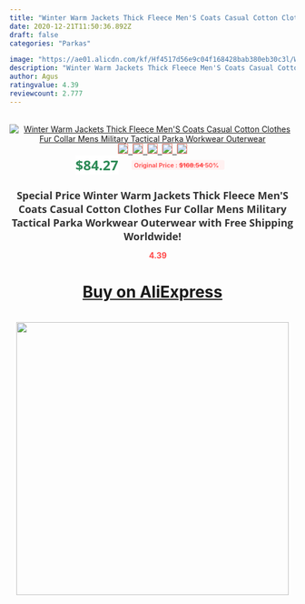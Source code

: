 ```yaml
---
title: "Winter Warm Jackets Thick Fleece Men'S Coats Casual Cotton Clothes Fur Collar Mens Military Tactical Parka Workwear Outerwear"
date: 2020-12-21T11:50:36.892Z
draft: false
categories: "Parkas"

image: "https://ae01.alicdn.com/kf/Hf4517d56e9c04f168428bab380eb30c3l/Winter-Warm-Jackets-Thick-Fleece-Men-S-Coats-Casual-Cotton-Clothes-Fur-Collar-Mens-Military-Tactical.jpg"
description: "Winter Warm Jackets Thick Fleece Men'S Coats Casual Cotton Clothes Fur Collar Mens Military Tactical Parka Workwear Outerwear"
author: Agus
ratingvalue: 4.39
reviewcount: 2.777
---
```

<br>
<div style="text-align: center;">
<a href="https://s.click.aliexpress.com/e/_9iH7rf" target="_blank" rel="nofollow noopener noreferrer"><img alt="Winter Warm Jackets Thick Fleece Men'S Coats Casual Cotton Clothes Fur Collar Mens Military Tactical Parka Workwear Outerwear" class="magnifier-image" src="https://ae01.alicdn.com/kf/Hf4517d56e9c04f168428bab380eb30c3l/Winter-Warm-Jackets-Thick-Fleece-Men-S-Coats-Casual-Cotton-Clothes-Fur-Collar-Mens-Military-Tactical.jpg_640x640.jpg">
<br>
<img style="border:1px solid salmon" src="https://ae01.alicdn.com/kf/Hf4517d56e9c04f168428bab380eb30c3l/Winter-Warm-Jackets-Thick-Fleece-Men-S-Coats-Casual-Cotton-Clothes-Fur-Collar-Mens-Military-Tactical.jpg_120x120.jpg">&nbsp;&nbsp;<img style="border:1px solid salmon" src="https://ae01.alicdn.com/kf/H7448a3e106d14ce8bfb91884be48010fu/Winter-Warm-Jackets-Thick-Fleece-Men-S-Coats-Casual-Cotton-Clothes-Fur-Collar-Mens-Military-Tactical.jpg_120x120.jpg">&nbsp;&nbsp;<img style="border:1px solid salmon" src="https://ae01.alicdn.com/kf/H9c8b360568884eaf8dad981622635597q/Winter-Warm-Jackets-Thick-Fleece-Men-S-Coats-Casual-Cotton-Clothes-Fur-Collar-Mens-Military-Tactical.jpg_120x120.jpg">&nbsp;&nbsp;<img style="border:1px solid salmon" src="https://ae01.alicdn.com/kf/H7bfcbb497db34a4696ff32ee62a3772fP/Winter-Warm-Jackets-Thick-Fleece-Men-S-Coats-Casual-Cotton-Clothes-Fur-Collar-Mens-Military-Tactical.jpg_120x120.jpg">&nbsp;&nbsp;<img style="border:1px solid salmon" src="https://ae01.alicdn.com/kf/H734339264e0741a3acaa378b071768a7U/Winter-Warm-Jackets-Thick-Fleece-Men-S-Coats-Casual-Cotton-Clothes-Fur-Collar-Mens-Military-Tactical.jpg_120x120.jpg"></a></div><br0>
<div style="text-align: center;"><span style="background-color: white; border: 0px; box-sizing: border-box; color: seagreen; display: inline-block; font-family: &quot;open sans&quot; , &quot;arial&quot; , &quot;helvetica&quot; , sans-serif , &quot;heiti&quot;; font-size: 24px; font-stretch: inherit; font-weight: 700; line-height: inherit; margin: 0px 10px 0px 0px; padding: 0px; vertical-align: middle;">$84.27 </span>
<span style="background: rgb(255 , 241 , 241); border-radius: 3px; border: 0px; box-sizing: border-box; color: #ff4747; display: inline-block; font-family: inherit; font-size: 12px; font-stretch: inherit; font-style: inherit; font-variant: inherit; font-weight: 600; line-height: inherit; margin: 0px; padding: 2px 5px; transform: scale(0.9); vertical-align: middle;">Original Price : <b style="text-decoration: line-through;">$168.54 </b> 50%&nbsp;&nbsp;</span></div>
<h1 style="color: #333333; display: inline-block; font-family: &quot;open sans&quot; , &quot;arial&quot; , &quot;helvetica&quot; , sans-serif , &quot;heiti&quot;; font-size: 18px; font-stretch: inherit; font-weight: 700; text-align: center;">Special Price Winter Warm Jackets Thick Fleece Men'S Coats Casual Cotton Clothes Fur Collar Mens Military Tactical Parka Workwear Outerwear with Free Shipping Worldwide!</h1>
<div style="color: #ff4747; text-align: center;">
<img src="https://4.bp.blogspot.com/-M0ZcTcb-5uY/XleCXlxnR4I/AAAAAAAAAEc/OrjgMkXV1oMQFaCRZj5HQwOCBcu3w1FegCPcBGAYYCw/s1600/star.png" style="height: 15px;">&nbsp;<b>4.39</b></div>
<div class="button_cont" align="center"><a class="buynow_a" href="https://s.click.aliexpress.com/e/_9iH7rf" target="_blank" rel="nofollow noopener noreferrer"><H1>Buy on AliExpress</H1></a></div><br>
<div class="separator" style="clear: both; text-align: center;">
<img src="https://lh3.googleusercontent.com/-pTy5HemUv9M/XlePHvY0dAI/AAAAAAAAAE4/0nX5iRUoIWY8eMW9Dpxeirr157OZliDIgCLcBGAsYHQ/s1600/badge.gif" width="480">
</div>
